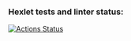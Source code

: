 ### Hexlet tests and linter status:
[![Actions Status](https://github.com/makseem-g/java-project-61/actions/workflows/hexlet-check.yml/badge.svg)](https://github.com/makseem-g/java-project-61/actions)